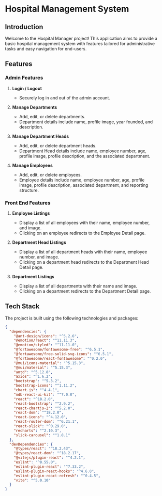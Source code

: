 # Hospital Management System

## Introduction

Welcome to the Hospital Manager project! This application aims to provide a basic hospital management system with features tailored for administrative tasks and easy navigation for end-users.

## Features

### Admin Features

1. **Login / Logout**
   - Securely log in and out of the admin account.

2. **Manage Departments**
   - Add, edit, or delete departments.
   - Department details include name, profile image, year founded, and description.

3. **Manage Department Heads**
   - Add, edit, or delete department heads.
   - Department Head details include name, employee number, age, profile image, profile description, and the associated department.

4. **Manage Employees**
   - Add, edit, or delete employees.
   - Employee details include name, employee number, age, profile image, profile description, associated department, and reporting structure.


### Front End Features

1. **Employee Listings**
   - Display a list of all employees with their name, employee number, and image.
   - Clicking on an employee redirects to the Employee Detail page.

2. **Department Head Listings**
   - Display a list of all department heads with their name, employee number, and image.
   - Clicking on a department head redirects to the Department Head Detail page.

3. **Department Listings**
   - Display a list of all departments with their name and image.
   - Clicking on a department redirects to the Department Detail page.

## Tech Stack

The project is built using the following technologies and packages:

```json
{
  "dependencies": {
    "@ant-design/icons": "^5.2.6",
    "@emotion/react": "^11.11.3",
    "@emotion/styled": "^11.11.0",
    "@fortawesome/fontawesome-free": "^6.5.1",
    "@fortawesome/free-solid-svg-icons": "^6.5.1",
    "@fortawesome/react-fontawesome": "^0.2.0",
    "@mui/icons-material": "^5.15.3",
    "@mui/material": "^5.15.3",
    "antd": "^5.12.8",
    "axios": "^1.6.2",
    "bootstrap": "^5.3.2",
    "bootstrap-icons": "^1.11.2",
    "chart.js": "^4.4.1",
    "mdb-react-ui-kit": "^7.0.0",
    "react": "^18.2.0",
    "react-bootstrap": "^2.9.2",
    "react-chartjs-2": "^5.2.0",
    "react-dom": "^18.2.0",
    "react-icons": "^4.12.0",
    "react-router-dom": "^6.21.1",
    "react-slick": "^0.29.0",
    "recharts": "^2.10.3",
    "slick-carousel": "^1.8.1"
  },
  "devDependencies": {
    "@types/react": "^18.2.43",
    "@types/react-dom": "^18.2.17",
    "@vitejs/plugin-react": "^4.2.1",
    "eslint": "^8.55.0",
    "eslint-plugin-react": "^7.33.2",
    "eslint-plugin-react-hooks": "^4.6.0",
    "eslint-plugin-react-refresh": "^0.4.5",
    "vite": "^5.0.10"
  }
}

